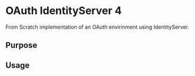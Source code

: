 # OAuth IdentityServer 4

From Scratch implementation of an OAuth envirinment using IdentityServer.

## Purpose

## Usage

##
